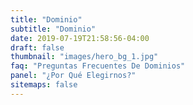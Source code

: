 ```yaml
---
title: "Dominio"
subtitle: "Dominio"
date: 2019-07-19T21:58:56-04:00
draft: false
thumbnail: "images/hero_bg_1.jpg"
faq: "Preguntas Frecuentes De Dominios"
panel: "¿Por Qué Elegirnos?"
sitemaps: false
---
```


